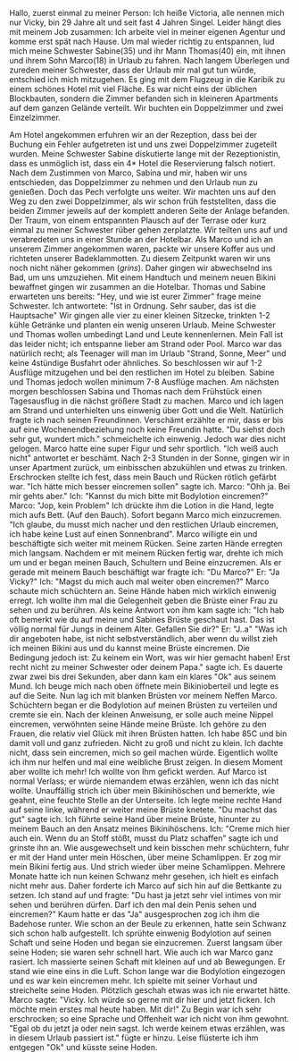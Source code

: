 Hallo,
zuerst einmal zu meiner Person: Ich heiße Victoria, alle nennen mich nur Vicky, bin 29 Jahre alt
und seit fast 4 Jahren Singel. Leider hängt dies mit meinem Job zusammen: Ich arbeite viel in meiner
eigenen Agentur und komme erst spät nach Hause.
Um mal wieder richtig zu entspannen, lud mich meine Schwester Sabine(35) und ihr Mann Thomas(40)
ein, mit ihnen und ihrem Sohn Marco(18) in Urlaub zu fahren.
Nach langem Überlegen und zureden meiner Schwester, dass der Urlaub mir mal gut tun würde, entschied ich mich
mitzugehen. Es ging mit dem Flugzeug in die Karibik zu einem schönes Hotel mit viel Fläche.
Es war nicht eins der üblichen Blockbauten, sondern die Zimmer befanden sich in kleineren Apartments auf 
dem ganzen Gelände verteilt. Wir buchten ein Doppelzimmer und zwei Einzelzimmer.

Am Hotel angekommen erfuhren wir an der Rezeption, dass bei der Buchung ein Fehler aufgetreten ist und uns
zwei Doppelzimmer zugeteilt wurden. Meine Schwester Sabine diskutierte lange mit der Rezeptionistin, dass
es unmöglich ist, dass ein 4* Hotel die Reservierung falsch notiert.
Nach dem Zustimmen von Marco, Sabina und mir, haben wir uns entschieden, das Doppelzimmer zu nehmen und 
den Urlaub nun zu genießen.
Doch das Pech verfolgte uns weiter. Wir machten uns auf den Weg zu den zwei Doppelzimmer, als wir schon früh
feststellten, dass die beiden Zimmer jeweils auf der komplett anderen Seite der Anlage befanden.
Der Traum, von einem entspannten Plausch auf der Terrase oder kurz einmal zu meiner Schwester rüber gehen
zerplatzte.
Wir teilten uns auf und verabredeten uns in einer Stunde an der Hotelbar. Als Marco und ich an unserem Zimmer angekommen
waren, packte wir unsere Koffer aus und richteten unserer Badeklammotten. Zu diesem Zeitpunkt waren wir uns noch nicht
näher gekommen (*grins*). Daher gingen wir abwechselnd ins Bad, um uns umzuziehen.
Mit einem Handtuch und meinem neuen Bikini bewaffnet gingen wir zusammen an die Hotelbar. Thomas und Sabine erwarteten uns 
bereits: "Hey, und wie ist eurer Zimmer" frage meine Schwester.
Ich antwortete: "Ist in Ordnung. Sehr sauber, das ist die Hauptsache"
Wir gingen alle vier zu einer kleinen Sitzecke, trinkten 1-2 kühle Getränke und planten ein wenig unseren Urlaub.
Meine Schwester und Thomas wollen umbedingt Land und Leute kennenlernen. Mein Fall ist das leider nicht; ich entspanne
lieber am Strand oder Pool. Marco war das natürlich recht; als Teenager will man im Urlaub "Strand, Sonne, Meer" und
keine 4stündige Busfahrt oder ähnliches. So beschlossen wir auf 1-2 Ausflüge mitzugehen und bei den restlichen
im Hotel zu bleiben. Sabine und Thomas jedoch wollen minimum 7-8 Ausflüge machen.
Am nächsten morgen beschlossen Sabina und Thomas nach dem Frühstück einen Tagesausflug in die nächst größere Stadt zu machen.
Marco und ich lagen am Strand und unterhielten uns einwenig über Gott und die Welt. Natürlich fragte ich nach seinen Freundinnen.
Verschämt erzählte er mir, dass er bis auf eine Wochenendbeziehung noch keine Freundin hatte.
"Du siehst doch sehr gut, wundert mich." schmeichelte ich einwenig. Jedoch war dies nicht gelogen. Marco hatte eine super Figur
und sehr sportlich. "Ich weiß auch nicht" antwortet er beschämt.
Nach 2-3 Stunden in der Sonne, gingen wir in unser Apartment zurück, um einbisschen abzukühlen und etwas zu trinken.
Erschrocken stellte ich fest, dass mein Bauch und Rücken rötlich gefärbt war. "Ich hätte mich besser eincremen sollen" sagte ich.
Marco: "Ohh ja. Bei mir gehts aber."
Ich: "Kannst du mich bitte mit Bodylotion eincremen?"
Marco: "Jop, kein Problem"
Ich drückte ihm die Lotion in die Hand, legte mich aufs Bett. (Auf den Bauch). Sofort begann Marco mich einzucremen.
"Ich glaube, du musst mich nacher und den restlichen Urlaub eincremen, ich habe keine Lust auf einen Sonnenbrand".
Marco willigte ein und beschäftigte sich weiter mit meinem Rücken. Seine zarten Hände erregten mich langsam.
Nachdem er mit meinem Rücken fertig war, drehte ich mich um und er began meinen Bauch, Schultern und Beine einzucremen.
Als er gerade mit meinem Bauch beschäftigt war fragte ich: "Du Marco?"
Er: "Ja Vicky?"
Ich: "Magst du mich auch mal weiter oben eincremen?"
Marco schaute mich schüchtern an. Seine Hände haben mich wirklich einwenig erregt. Ich wollte ihm mal die Gelegenheit geben
die Brüste einer Frau zu sehen und zu berühren.
Als keine Antwort von ihm kam sagte ich: "Ich hab oft bemerkt wie du auf meine und Sabines Brüste geschaut hast. Das ist
völlig normal für Jungs in deinem Alter. Gefallen Sie dir?" Er: "J..a"
"Was ich dir angeboten habe, ist nicht selbstverständlich, aber wenn du willst zieh ich meinen Bikini aus und du kannst meine Brüste
eincremen. Die Bedingung jedoch ist: Zu keinem ein Wort, was wir hier gemacht haben! Erst recht nicht zu meiner Schwester oder deinem Papa." sagte ich.
Es dauerte zwar zwei bis drei Sekunden, aber dann kam ein klares "Ok" aus seinem Mund.
Ich beuge mich nach oben öffnete mein Bikinioberteil und legte es auf die Seite. Nun lag ich mit blanken Brüsten vor meinem Neffen Marco.
Schüchtern began er die Bodylotion auf meinen Brüsten zu verteilen und cremte sie ein. Nach der kleinen Anweisung, er solle auch meine Nippel eincremen,
verwöhnten seine Hände meine Brüste. Ich gehöre zu den Frauen, die relativ viel Glück mit ihren Brüsten hatten. Ich habe 85C und bin damit voll und
ganz zufrieden. Nicht zu groß und nicht zu klein.
Ich dachte nicht, dass sein eincremen, mich so geil machen würde. Eigentlich wollte ich ihm nur helfen und mal eine weibliche Brust zeigen.
In diesem Moment aber wollte ich mehr! Ich wollte von Ihm gefickt werden. Auf Marco ist normal Verlass; er würde niemandem etwas erzählen, wenn ich das nicht
wollte. Unauffällig strich ich über mein Bikinihöschen und bemerkte, wie geahnt, eine feuchte Stelle an der Unterseite.
Ich legte meine rechte Hand auf seine linke, während er weiter meine Brüste knetete. "Du machst das gut" sagte ich.
Ich führte seine Hand über meine Brüste, hinunter zu meinem Bauch an den Ansatz meines Bikinihöschens.
Ich: "Creme mich hier auch ein. Wenn du an Stoff stößt, musst du Platz schaffen" sagte ich und grinste ihn an.
Wie ausgewechselt und kein bisschen mehr schüchtern, fuhr er mit der Hand unter mein Höschen, über meine Schamlippen. Er zog mir mein Bikini fertig aus.
Und strich wieder über meine Schamlippen. Mehrere Monate hatte ich nun keinen Schwanz mehr gesehen, ich hielt es einfach nicht mehr aus.
Daher forderte ich Marco auf sich hin auf die Bettkante zu setzen. Ich stand auf und fragte: "Du hast ja jetzt sehr viel intimes von mir sehen und 
berühren dürfen. Darf ich den mal dein Penis sehen und eincremen?" 
Kaum hatte er das "Ja" ausgesprochen zog ich ihm die Badehose runter. Wie schon an der Beule zu erkennen, hatte sein Schwanz sich schon halb aufgestellt.
Ich sprühte einwenig Bodylotion auf seinen Schaft und seine Hoden und began sie einzucremen.
Zuerst langsam über seine Hoden; sie waren sehr schnell hart. Wie auch ich war Marco ganz rasiert.
Ich massierte seinen Schaft mit kleinen auf und ab Bewegungen. Er stand wie eine eins in die Luft. Schon lange war die Bodylotion eingezogen und es war 
kein eincremen mehr. Ich spielte mit seiner Vorhaut und streichelte seine Hoden.
Plötzlich geschah etwas was ich nie erwartet hätte. Marco sagte: "Vicky. Ich würde so gerne mit dir hier und jetzt ficken. Ich möchte mein erstes mal
heute haben. Mit dir!" Zu Begin war ich sehr erschrocken; so eine Sprache und Offenheit war ich nicht von ihm gewohnt.
"Egal ob du jetzt ja oder nein sagst. Ich werde keinem etwas erzählen, was in diesem Urlaub passiert ist." fügte er hinzu.
Leise flüsterte ich ihm entgegen "Ok" und küsste seine Hoden.